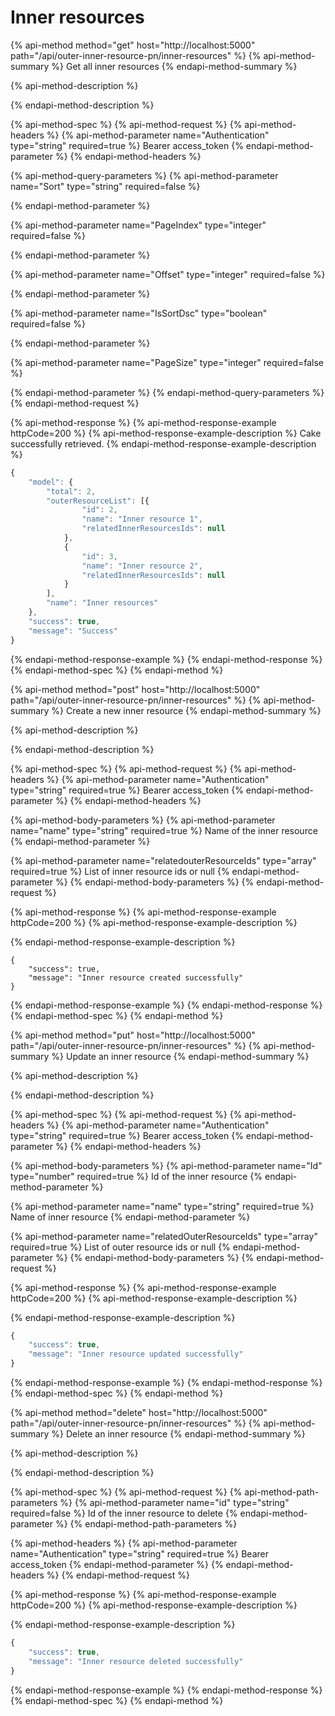 # Inner resources

{% api-method method="get" host="http://localhost:5000" path="/api/outer-inner-resource-pn/inner-resources" %}
{% api-method-summary %}
Get all inner resources
{% endapi-method-summary %}

{% api-method-description %}

{% endapi-method-description %}

{% api-method-spec %}
{% api-method-request %}
{% api-method-headers %}
{% api-method-parameter name="Authentication" type="string" required=true %}
Bearer access\_token
{% endapi-method-parameter %}
{% endapi-method-headers %}

{% api-method-query-parameters %}
{% api-method-parameter name="Sort" type="string" required=false %}

{% endapi-method-parameter %}

{% api-method-parameter name="PageIndex" type="integer" required=false %}

{% endapi-method-parameter %}

{% api-method-parameter name="Offset" type="integer" required=false %}

{% endapi-method-parameter %}

{% api-method-parameter name="IsSortDsc" type="boolean" required=false %}

{% endapi-method-parameter %}

{% api-method-parameter name="PageSize" type="integer" required=false %}

{% endapi-method-parameter %}
{% endapi-method-query-parameters %}
{% endapi-method-request %}

{% api-method-response %}
{% api-method-response-example httpCode=200 %}
{% api-method-response-example-description %}
Cake successfully retrieved.
{% endapi-method-response-example-description %}

```javascript
{
    "model": {
        "total": 2,
        "outerResourceList": [{
                "id": 2,
                "name": "Inner resource 1",
                "relatedInnerResourcesIds": null
            },
            {
                "id": 3,
                "name": "Inner resource 2",
                "relatedInnerResourcesIds": null
            }
        ],
        "name": "Inner resources"
    },
    "success": true,
    "message": "Success"
}
```
{% endapi-method-response-example %}
{% endapi-method-response %}
{% endapi-method-spec %}
{% endapi-method %}

{% api-method method="post" host="http://localhost:5000" path="/api/outer-inner-resource-pn/inner-resources" %}
{% api-method-summary %}
Create a new inner resource
{% endapi-method-summary %}

{% api-method-description %}

{% endapi-method-description %}

{% api-method-spec %}
{% api-method-request %}
{% api-method-headers %}
{% api-method-parameter name="Authentication" type="string" required=true %}
Bearer access\_token
{% endapi-method-parameter %}
{% endapi-method-headers %}

{% api-method-body-parameters %}
{% api-method-parameter name="name" type="string" required=true %}
Name of the inner resource
{% endapi-method-parameter %}

{% api-method-parameter name="relatedouterResourceIds" type="array" required=true %}
List of inner resource ids or null
{% endapi-method-parameter %}
{% endapi-method-body-parameters %}
{% endapi-method-request %}

{% api-method-response %}
{% api-method-response-example httpCode=200 %}
{% api-method-response-example-description %}

{% endapi-method-response-example-description %}

```text
{
    "success": true,
    "message": "Inner resource created successfully"
}
```
{% endapi-method-response-example %}
{% endapi-method-response %}
{% endapi-method-spec %}
{% endapi-method %}

{% api-method method="put" host="http://localhost:5000" path="/api/outer-inner-resource-pn/inner-resources" %}
{% api-method-summary %}
Update an inner resource
{% endapi-method-summary %}

{% api-method-description %}

{% endapi-method-description %}

{% api-method-spec %}
{% api-method-request %}
{% api-method-headers %}
{% api-method-parameter name="Authentication" type="string" required=true %}
Bearer access\_token
{% endapi-method-parameter %}
{% endapi-method-headers %}

{% api-method-body-parameters %}
{% api-method-parameter name="Id" type="number" required=true %}
Id of the inner resource
{% endapi-method-parameter %}

{% api-method-parameter name="name" type="string" required=true %}
Name of inner resource
{% endapi-method-parameter %}

{% api-method-parameter name="relatedOuterResourceIds" type="array" required=true %}
List of outer resource ids or null
{% endapi-method-parameter %}
{% endapi-method-body-parameters %}
{% endapi-method-request %}

{% api-method-response %}
{% api-method-response-example httpCode=200 %}
{% api-method-response-example-description %}

{% endapi-method-response-example-description %}

```javascript
{
    "success": true,
    "message": "Inner resource updated successfully"
}
```
{% endapi-method-response-example %}
{% endapi-method-response %}
{% endapi-method-spec %}
{% endapi-method %}

{% api-method method="delete" host="http://localhost:5000" path="/api/outer-inner-resource-pn/inner-resources" %}
{% api-method-summary %}
Delete an inner resource
{% endapi-method-summary %}

{% api-method-description %}

{% endapi-method-description %}

{% api-method-spec %}
{% api-method-request %}
{% api-method-path-parameters %}
{% api-method-parameter name="id" type="string" required=false %}
Id of the inner resource to delete
{% endapi-method-parameter %}
{% endapi-method-path-parameters %}

{% api-method-headers %}
{% api-method-parameter name="Authentication" type="string" required=true %}
Bearer access\_token
{% endapi-method-parameter %}
{% endapi-method-headers %}
{% endapi-method-request %}

{% api-method-response %}
{% api-method-response-example httpCode=200 %}
{% api-method-response-example-description %}

{% endapi-method-response-example-description %}

```javascript
{
    "success": true,
    "message": "Inner resource deleted successfully"
}
```
{% endapi-method-response-example %}
{% endapi-method-response %}
{% endapi-method-spec %}
{% endapi-method %}


